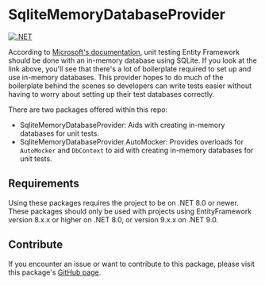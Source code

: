 # SqliteMemoryDatabaseProvider

[![.NET](https://github.com/Owen-Krueger/SqliteMemoryDatabaseProvider/actions/workflows/dotnet.yml/badge.svg)](https://github.com/Owen-Krueger/SqliteMemoryDatabaseProvider/actions/workflows/dotnet.yml)

According to [Microsoft's documentation](https://learn.microsoft.com/en-us/ef/core/testing/testing-without-the-database#sqlite-in-memory), unit testing Entity Framework should be done with an in-memory database using SQLite. If you look at the link above, you'll see that there's a lot of boilerplate required to set up and use in-memory databases. This provider hopes to do much of the boilerplate behind the scenes so developers can write tests easier without having to worry about setting up their test databases correctly.

There are two packages offered within this repo:
- SqliteMemoryDatabaseProvider: Aids with creating in-memory databases for unit tests.
- SqliteMemoryDatabaseProvider.AutoMocker: Provides overloads for `AutoMocker` and `DbContext` to aid with creating in-memory databases for unit tests.

## Requirements

Using these packages requires the project to be on .NET 8.0 or newer. These packages should only be used with projects using EntityFramework version 8.x.x or higher on .NET 8.0, or version 9.x.x on .NET 9.0.

## Contribute

If you encounter an issue or want to contribute to this package, please visit this package's [GitHub page](https://github.com/Owen-Krueger/SqliteMemoryDatabaseProvider).
